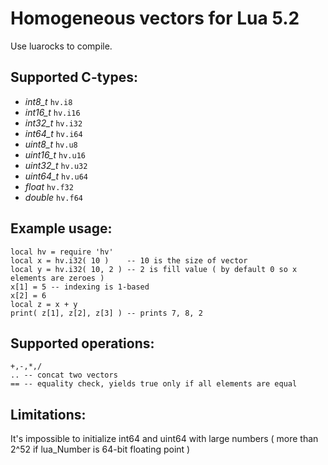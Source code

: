 Homogeneous vectors for Lua 5.2
===============================

Use luarocks to compile.

Supported C-types:
------------------
 * *int8_t* `hv.i8`
 * *int16_t* `hv.i16`
 * *int32_t* `hv.i32`
 * *int64_t* `hv.i64`
 * *uint8_t* `hv.u8`
 * *uint16_t* `hv.u16`
 * *uint32_t* `hv.u32`
 * *uint64_t* `hv.u64`
 * *float* `hv.f32`
 * *double* `hv.f64`

Example usage:
--------------
```
local hv = require 'hv'
local x = hv.i32( 10 )    -- 10 is the size of vector
local y = hv.i32( 10, 2 ) -- 2 is fill value ( by default 0 so x elements are zeroes )	
x[1] = 5 -- indexing is 1-based
x[2] = 6 
local z = x + y
print( z[1], z[2], z[3] ) -- prints 7, 8, 2
```
Supported operations:
---------------------
	+,-,*,/
	.. -- concat two vectors
	== -- equality check, yields true only if all elements are equal

Limitations:
------------

It's impossible to initialize int64 and uint64 with large numbers ( more than 2^52 if lua_Number is 64-bit floating point )
